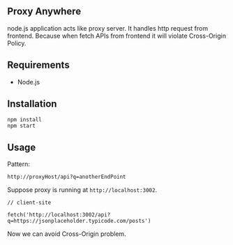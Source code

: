 Proxy Anywhere
-------
node.js application acts like proxy server. It handles http request from frontend. Because when fetch APIs from frontend it will violate Cross-Origin Policy.

Requirements
-----
- Node.js

Installation
----
```
npm install
npm start
```

Usage
----

Pattern:
```
http://proxyHost/api?q=anotherEndPoint
```

Suppose proxy is running at `http://localhost:3002`.
```
// client-site

fetch('http://localhost:3002/api?q=https://jsonplaceholder.typicode.com/posts')
```

Now we can avoid Cross-Origin problem.